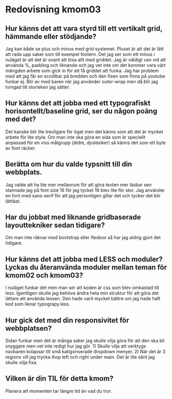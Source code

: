 ---
---
Redovisning kmom03
=========================


Hur känns det att vara styrd till ett vertikalt grid, hämmande eller stödjande?
--------
Jag kan både se plus och minus med grid systemet. Pluset är att det är lätt att rada upp saker som till exempel footern. Det jag ser som ett minus i nuläget är att det är ovant att lösa allt med griddet. Jag är väldigt van vid att använda %, padding och liknande och jag vet inte om det kommer vara värt mängden arbete som gick in för att få griddet att funka. Jag har problem med att jag får en scrollbar på bredden och den fixen som finns på youtube funkar ej. Blir av med baren när jag använder outer-wrap men då blir jag tvingad till storleken jag sätter.

Hur känns det att jobba med ett typografiskt horisontellt/baseline grid, ser du någon poäng med det?
--------
Det kanske blir lite trevligare för ögat men det känns som att det är mycket arbete för lite style. Om man inte ska göra en sida som är speciellt anpassad för en viss målgrupp (äldre, dyslexiker) så känns det som ett byte av font räcker.

Berätta om hur du valde typsnitt till din webbplats.
--------
Jag valde att ha lite mer mellanrum för att göra texten mer läsbar sen stannade jag på font size 16 för jag tycket 18 blev lite för stor. Jag använder en font med sans-serif för att jag personligen gillar det och tycker det blir lättläst.

Har du jobbat med liknande gridbaserade layouttekniker sedan tidigare?
--------
Om man inte räknar med bootstrap eller flexbox så har jag aldrig gjort det tidigare.

Hur känns det att jobba med LESS och moduler? Lyckas du återanvända moduler mellan teman för kmom02 och kmom03?
--------
I nuläget funkar det men man ser att koden är css som blev omkastad till less. Igentligen skulle jag behöva ändra hela min struktur för att göra det lättare att använda lessen. Den hade varit mycket bättre om jag hade haft kod som liknar typograpy.less.

Hur gick det med din responsivitet för webbplatsen?
--------
Sidan funkar men det är många saker jag skulle vilja göra för att den ska bli snyggare men vet inte redigt hur jag gör. 1) Skulle vilja att verktygs navbaren kolapsar till små katigoriserade dropdown menyer. 2) När det är 3 regions vill jag trycka ihop left och right under main. Det är lite sånt jag skulle vilja fixa.

Vilken är din TIL för detta kmom?
--------
Planera att momenten tar längre tid än vad du tror.